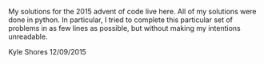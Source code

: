 My solutions for the 2015 advent of code live here. All of my solutions were done in python. In particular, I tried to complete this particular set of 
problems in as few lines as possible, but without making my intentions unreadable.


Kyle Shores
12/09/2015
